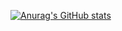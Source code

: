 [![Anurag's GitHub stats](https://github-readme-stats.vercel.app/api?username=medakang)](https://github.com/anuraghazra/github-readme-stats&hide=contribs,prs&count_private=true&show_icons=true)